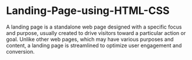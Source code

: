 # Landing-Page-using-HTML-CSS
A landing page is a standalone web page designed with a specific focus and purpose, usually created to drive visitors toward a particular action or goal. Unlike other web pages, which may have various purposes and content, a landing page is streamlined to optimize user engagement and conversion.
